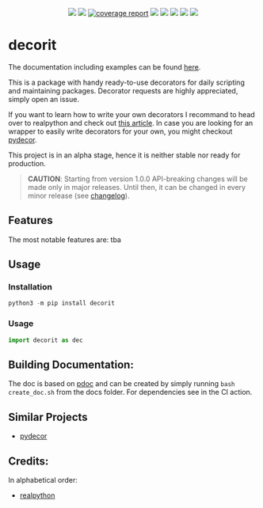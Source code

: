 <p align="center">
    <a href="https://github.com/wemake-services/wemake-python-styleguide" alt="wemake-python-styleguide" >
        <img src="https://img.shields.io/badge/style-wemake-000000.svg" /></a>
    <a href="https://gitlab.com/braniii/decorit/pipelines" alt="Gitlab pipeline status" >
        <img src="https://img.shields.io/gitlab/pipeline/braniii/decorit" /></a>
    <a href="https://gitlab.com/braniii/decorit/-/commits/master">
        <img alt="coverage report" src="https://gitlab.com/braniii/decorit/badges/master/coverage.svg" /></a>
    <a href="https://pypi.org/project/decorit" alt="PyPI" >
        <img src="https://img.shields.io/pypi/v/decorit" /></a>
    <a href="https://pepy.tech/project/decorit" alt="Downloads" >
        <img src="https://pepy.tech/badge/decorit" /></a>
    <a href="https://img.shields.io/pypi/pyversions/decorit" alt="PyPI - Python Version">
        <img src="https://img.shields.io/pypi/pyversions/decorit" /></a>
    <a href="https://gitlab.com/braniii/decorit/-/blob/master/LICENSE" alt="PyPI - License" >
        <img src="https://img.shields.io/pypi/l/decorit" /></a>
    <a href="https://braniii.gitlab.io/decorit" alt="Doc" >
        <img src="https://img.shields.io/badge/pdoc3-Documentation-brightgreen" /></a>
</p>


# decorit
The documentation including examples can be found [here](https://braniii.gitlab.io/decorit).

This is a package with handy ready-to-use decorators for daily scripting and
maintaining packages. Decorator requests are highly appreciated, simply open
an issue.

If you want to learn how to write your own decorators I recommand to head over
to realpython and check out [this article](https://realpython.com/primer-on-python-decorators/).
In case you are looking for an wrapper to easily write decorators for your own,
you might checkout [pydecor](https://github.com/mplanchard/pydecor).

This project is in an alpha stage, hence it is neither stable nor ready for
production.
> **CAUTION**:
> Starting from version 1.0.0 API-breaking changes will be made only in major
> releases. Until then, it can be changed in every minor release
> (see [changelog](#changelog)).

## Features

The most notable features are: tba


## Usage

### Installation

```python
python3 -m pip install decorit
```

### Usage

```python
import decorit as dec
```

## Building Documentation:

The doc is based on [pdoc](https://pdoc3.github.io/pdoc/) and can be created by
simply running `bash create_doc.sh` from the docs folder. For dependencies see in the
CI action.

## Similar Projects
- [pydecor](https://github.com/mplanchard/pydecor)

## Credits:

In alphabetical order:
- [realpython](https://realpython.com/)